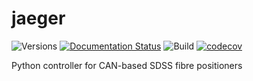 jaeger
======

![Versions](https://img.shields.io/badge/python->3.7-blue)
[![Documentation Status](https://readthedocs.org/projects/jaeger/badge/?version=latest)](https://sdss-jaeger.readthedocs.io/en/latest/?badge=latest)
![Build](https://img.shields.io/github/workflow/status/sdss/jaeger/Build)
[![codecov](https://codecov.io/gh/sdss/jaeger/branch/master/graph/badge.svg)](https://codecov.io/gh/sdss/jaeger)

Python controller for CAN-based SDSS fibre positioners
